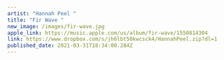 ```yaml
---
artist: "Hannah Peel "
title: "Fir Wave "
new_image: /images/fir-wave.jpg
apple_link: https://music.apple.com/us/album/fir-wave/1550814304
link: https://www.dropbox.com/s/jh6lbt50kwcsck4/HannahPeel.zip?dl=1
published_date: 2021-03-31T18:34:00.284Z
---
```


